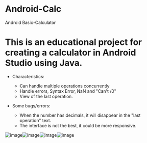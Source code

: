 # Android-Calc
Android Basic-Calculator

# This is an educational project for creating a calculator in Android Studio using Java.
* Characteristics: 
   * Can handle multiple operations concurrently
   * Handle errors, Syntax Error, NaN and "Can't /0" 
   * View of the last operation.

* Some bugs/errors:
   * When the number has decimals, it will disappear in the "last operation" text.
   * The interface is not the best, it could be more responsive.

![image](https://github.com/SergioLKG/Android-Calc/assets/87675908/b7e63528-6b5c-48fa-9e44-5e40c829eb60)![image](https://github.com/SergioLKG/Android-Calc/assets/87675908/8f779eed-cf0e-4a55-abd0-473bda4269d3)![image](https://github.com/SergioLKG/Android-Calc/assets/87675908/27915746-5614-460a-baa6-6f16991b3528)![image](https://github.com/SergioLKG/Android-Calc/assets/87675908/ea140a52-d2e7-4552-aaf3-5619e3a7015c)


